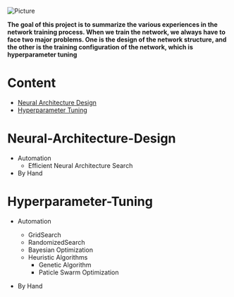 ![Picture](https://github.com/pku-H2R/Neural-Training-Rules-of-Thumb/blob/master/Picture/neural.png)

**The goal of this project is to summarize the various experiences in the network training process. When we train the network, we always have to face two major problems. One is the design of the network structure, and the other is the training configuration of the network, which is hyperparameter tuning**

# Content
* [Neural Architecture Design](#Neural-Architecture-Design)
* [Hyperparameter Tuning](#Hyperparameter-Tuning)


# Neural-Architecture-Design

* Automation
    * Efficient Neural Architecture Search
* By Hand




# Hyperparameter-Tuning

* Automation
    * GridSearch
    * RandomizedSearch
    * Bayesian Optimization
    * Heuristic Algorithms
        * Genetic Algorithm
        * Paticle Swarm Optimization
 
 * By Hand
